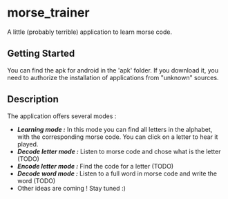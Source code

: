 # morse_trainer

A little (probably terrible) application to learn morse code.

## Getting Started

You can find the apk for android in the 'apk' folder. If you download it, you need to authorize the installation of applications from "unknown" sources.

## Description

The application offers several modes :
* ***Learning mode :*** In this mode you can find all letters in the alphabet, with the corresponding morse code. You can click on a letter to hear it played.
* ***Decode letter mode :*** Listen to morse code and chose what is the letter (TODO)
* ***Encode letter mode :*** Find the code for a letter (TODO)
* ***Decode word mode :*** Listen to a full word in morse code and write the word (TODO)
* Other ideas are coming ! Stay tuned :)